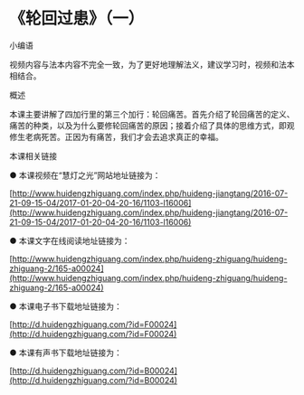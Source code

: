 # 《轮回过患》（一）

小编语

视频内容与法本内容不完全一致，为了更好地理解法义，建议学习时，视频和法本相结合。

概述

本课主要讲解了四加行里的第三个加行：轮回痛苦。首先介绍了轮回痛苦的定义、痛苦的种类，以及为什么要修轮回痛苦的原因；接着介绍了具体的思维方式，即观修生老病死苦。正因为有痛苦，我们才会去追求真正的幸福。

本课相关链接

● 本课视频在“慧灯之光”网站地址链接为：

[http://www.huidengzhiguang.com/index.php/huideng-jiangtang/2016-07-21-09-15-04/2017-01-20-04-20-16/1103-l16006](http://www.huidengzhiguang.com/index.php/huideng-jiangtang/2016-07-21-09-15-04/2017-01-20-04-20-16/1103-l16006)

● 本课文字在线阅读地址链接为：

[http://www.huidengzhiguang.com/index.php/huideng-zhiguang/huideng-zhiguang-2/165-a00024](http://www.huidengzhiguang.com/index.php/huideng-zhiguang/huideng-zhiguang-2/165-a00024)

● 本课电子书下载地址链接为：

[http://d.huidengzhiguang.com/?id=F00024](http://d.huidengzhiguang.com/?id=F00024)

● 本课有声书下载地址链接为：

[http://d.huidengzhiguang.com/?id=B00024](http://d.huidengzhiguang.com/?id=B00024)

